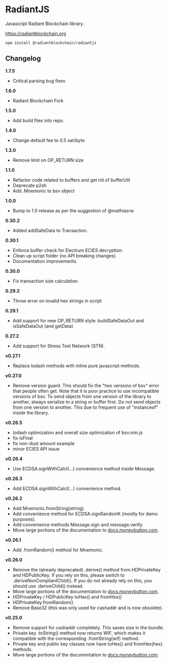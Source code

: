 RadiantJS
===

Javascript Radiant Blockchain library.

https://radiantblockchain.org

```
npm install @radiantblockchain/radiantjs
```

Changelog
---------

**1.7.5**

* Critical parsing bug fixes

**1.6.0**
* Radiant Blockchain Fork

**1.5.0**
* Add build files into repo.

**1.4.0**
* Change default fee to 0.5 sat/byte

**1.3.0**
* Remove limit on OP_RETURN size

**1.1.0**
* Refactor code related to buffers and get rid of bufferUtil
* Deprecate p2sh
* Add .Mnemonic to bsv object

**1.0.0**
* Bump to 1.0 release as per the suggestion of @mathiasrw

**0.30.2**
* Added addSafeData to Transaction.

**0.30.1**
* Enforce buffer check for Electrum ECIES decryption.
* Clean up script folder (no API breaking changes).
* Documentation improvements.

**0.30.0**
* Fix transaction size calculation.

**0.29.2**
* Throw error on invalid hex strings in script

**0.29.1**
* Add support for new OP_RETURN style: buildSafeDataOut and isSafeDataOut (and getData)

**0.27.2**
* Add support for Stress Test Network (STN).

**v0.27.1**
* Replace lodash methods with inline pure javascript methods.

**v0.27.0**
* Remove version guard. This should fix the "two versions of bsv" error that
  people often get. Note that it is poor practice to use incompatible versions
  of bsv. To send objects from one version of the library to another, always
  serialize to a string or buffer first. Do not send objects from one version to
  another. This due to frequent use of "instanceof" inside the library.

**v0.26.5**
* lodash optimization and overall size optimization of bsv.min.js
* fix isFinal
* fix non-dust amount example
* minor ECIES API issue

**v0.26.4**
* Use ECDSA.signWithCalcI(...) convenience method inside Message.

**v0.26.3**
* Add ECDSA.signWithCalcI(...) convenience method.

**v0.26.2**
* Add Mnemonic.fromString(string).
* Add convenience method for ECDSA.signRandomK (mostly for demo purposes).
* Add convenience methods Message.sign and message.verify.
* Move large portions of the documentation to [docs.moneybutton.com](https://docs.moneybutton.com).

**v0.26.1**
* Add .fromRandom() method for Mnemonic.

**v0.26.0**
* Remove the (already deprecated) .derive() method from HDPrivateKey and HDPublicKey. If you rely on this, please switch to .deriveNonCompliantChild(). If you do not already rely on this, you should use .deriveChild() instead.
* Move large portions of the documentation to [docs.moneybutton.com](https://docs.moneybutton.com).
* HDPrivateKey / HDPublicKey toHex() and fromHex()
* HDPrivateKey.fromRandom()
* Remove Base32 (this was only used for cashaddr and is now obsolete).

**v0.25.0**
* Remove support for cashaddr completely. This saves size in the bundle.
* Private key .toString() method now returns WIF, which makes it compatible with the corresponding .fromString(wif) method.
* Private key and public key classes now have toHex() and fromHex(hex) methods.
* Move large portions of the documentation to [docs.moneybutton.com](https://docs.moneybutton.com).
